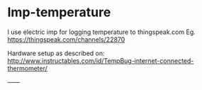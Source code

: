 # Imp-temperature
I use electric imp for logging temperature to thingspeak.com
Eg. https://thingspeak.com/channels/22870

Hardware setup as described on:
http://www.instructables.com/id/TempBug-internet-connected-thermometer/

——

